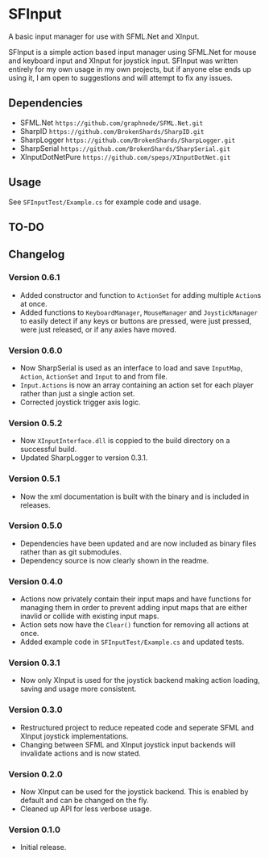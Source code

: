 # SFInput
A basic input manager for use with SFML.Net and XInput.

SFInput is a simple action based input manager using SFML.Net for mouse and keyboard input and 
XInput for joystick input. SFInput was written entirely for my own usage in my own projects, but 
if anyone else ends up using it, I am open to suggestions and will attempt to fix any issues.

## Dependencies
- SFML.Net `https://github.com/graphnode/SFML.Net.git`
- SharpID `https://github.com/BrokenShards/SharpID.git`
- SharpLogger `https://github.com/BrokenShards/SharpLogger.git`
- SharpSerial `https://github.com/BrokenShards/SharpSerial.git`
- XInputDotNetPure `https://github.com/speps/XInputDotNet.git`

## Usage
See `SFInputTest/Example.cs` for example code and usage.

## TO-DO

## Changelog

### Version 0.6.1
- Added constructor and function to `ActionSet` for adding multiple `Action`s at once.
- Added functions to `KeyboardManager`, `MouseManager` and `JoystickManager` to easily detect if
  any keys or buttons are pressed, were just pressed, were just released, or if any axies have
  moved.

### Version 0.6.0
- Now SharpSerial is used as an interface to load and save `InputMap`, `Action`, `ActionSet` and 
  `Input` to and from file.
- `Input.Actions` is now an array containing an action set for each player rather than just a 
  single action set.
- Corrected joystick trigger axis logic.

### Version 0.5.2
- Now `XInputInterface.dll` is coppied to the build directory on a successful build.
- Updated SharpLogger to version 0.3.1.

### Version 0.5.1
- Now the xml documentation is built with the binary and is included in releases.

### Version 0.5.0
- Dependencies have been updated and are now included as binary files rather than as git submodules.
- Dependency source is now clearly shown in the readme.

### Version 0.4.0
- Actions now privately contain their input maps and have functions for managing them in order to 
  prevent adding input maps that are either inavlid or collide with existing input maps.
- Action sets now have the `Clear()` function for removing all actions at once.
- Added example code in `SFInputTest/Example.cs` and updated tests.

### Version 0.3.1
- Now only XInput is used for the joystick backend making action loading, saving and usage more 
  consistent.

### Version 0.3.0
- Restructured project to reduce repeated code and seperate SFML and XInput joystick 
  implementations.
- Changing between SFML and XInput joystick input backends will invalidate actions and is now 
  stated.

### Version 0.2.0
- Now XInput can be used for the joystick backend. This is enabled by default and can be changed 
  on the fly.
- Cleaned up API for less verbose usage.

### Version 0.1.0
- Initial release.
